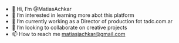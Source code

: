 - 👋 Hi, I’m @MatiasAchkar
- 👀 I’m interested in learning more abot this platform
- 🌱 I’m currently working as a Director of production fot tadc.com.ar
- 💞️ I’m looking to collaborate on creative projects
- 📫 How to reach me matiasjachkar@gmail.com

<!---
MatiasAchkar/MatiasAchkar is a ✨ special ✨ repository because its `README.md` (this file) appears on your GitHub profile.
You can click the Preview link to take a look at your changes.
--->
